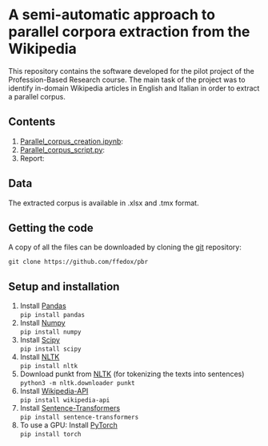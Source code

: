 # A semi-automatic approach to parallel corpora extraction from the Wikipedia

This repository contains the software developed for the pilot project of the Profession-Based Research course. The main task of the project was to identify in-domain Wikipedia articles in English and Italian in order to extract a parallel corpus.

## Contents

1. [Parallel_corpus_creation.ipynb](https://github.com/ffedox/pbr/blob/main/parallel_corpus_creation.ipynb):
2. [Parallel_corpus_script.py](https://github.com/ffedox/pbr/blob/main/parallel_corpus_script.py):
3. Report:

## Data

The extracted corpus is available in .xlsx and .tmx format. 

## Getting the code

A copy of all the files can be downloaded by cloning the
[git](https://git-scm.com/) repository:

    git clone https://github.com/ffedox/pbr

## Setup and installation
1. Install [Pandas](https://pandas.pydata.org/) <br />
`pip install pandas` <br />
2. Install [Numpy](https://numpy.org/) <br />
`pip install numpy` <br />
3. Install [Scipy](https://scipy.org/) <br />
`pip install scipy` <br />
4. Install [NLTK](https://www.nltk.org/) <br />
`pip install nltk` <br />
5. Download punkt from [NLTK](https://www.nltk.org/nltk_data/) (for tokenizing the texts into sentences) <br />
`python3 -m nltk.downloader punkt` <br />
5. Install [Wikipedia-API](https://github.com/martin-majlis/Wikipedia-API) <br />
`pip install wikipedia-api` <br />
6. Install [Sentence-Transformers](https://github.com/UKPLab/sentence-transformers) <br />
`pip install sentence-transformers` <br />
7. To use a GPU: Install [PyTorch](https://pytorch.org/) <br />
`pip install torch` <br />
 
